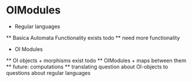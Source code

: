 # OIModules

* Regular languages

** Basica Automata Functionality exists
todo
** need more functionality

* OI Modules

** OI objects + morphisms exist
todo
** OIModules + maps between them
** future: computations
** translating question about OI-objects to questions about regular languages